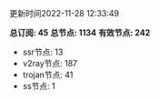 更新时间2022-11-28 12:33:49

**总订阅: 45**
**总节点: 1134**
**有效节点: 242**
- ssr节点: 13
- v2ray节点: 187
- trojan节点: 41
- ss节点: 1
